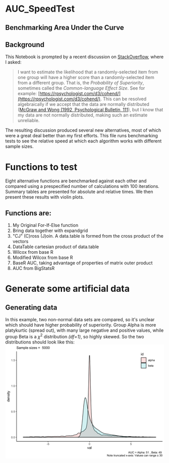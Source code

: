 # AUC_SpeedTest
## Benchmarking Area Under the Curve

## Background

This Notebook is prompted by a recent discussion on [StackOverflow](https://stackoverflow.com/questions/58002702/is-there-a-faster-method-for-making-paired-comparisons-than-expand-grid-in-base), where I asked: 

> I want to estimate the likelihood that a randomly-selected item from one group will have a higher score than a randomly-selected item from a different group. That is, the *Probability of Superiority*, sometimes called the *Common-language Effect Size*. See for example: [https://rpsychologist.com/d3/cohend/](https://rpsychologist.com/d3/cohend/). This can be resolved algebraically if we accept that the data are normally distributed ([McGraw and Wong (1992, Psychological Bulletin, 111](http://dx.doi.org/10.1037/0033-2909.111.2.361)), but I know that my data are not normally distributed, making such an estimate unreliable.

The resulting discussion produced several new alternatives, most of which were a great deal better than my first efforts.
This file runs benchmarking tests to see the relative speed at which each algorithm works with different sample sizes.

# Functions to test

Eight alternative functions are benchmarked against each other and compared using a prespecified number of calculations with 100 iterations. Summary tables are presented for absolute and relative times. We then present these results with violin plots.

## Functions are:

1. My Original For-If-Else function
1. Bring data together with expandgrid 
1. "CJ" (C)ross (J)oin. A data.table is formed from the cross product of the vectors
1. DataTable cartesian product of data.table
1. Wilcox from base R 
1. Modified Wilcox from base R
1. BaseR AUC, taking advantage of properties of matrix outer product
1. AUC from BigStatsR
# Generate some artificial data

## Generating data

In this example, two non-normal data sets are compared, so it's unclear which should have higher probability of superiority. Group Alpha is more platykurtic (spread out), with many large negative and positive values, while group Beta is a $\chi$$^2$ distribution *(df=1)*, so highly skewed.
So the two distributions should look like this:
![density plots 1](/images/chunk-bigrerun-1.png)
